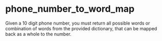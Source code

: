 # phone_number_to_word_map
Given a 10 digit phone number, you must return all possible words or combination of words from the provided dictionary, that can be mapped back as a whole to the number.
